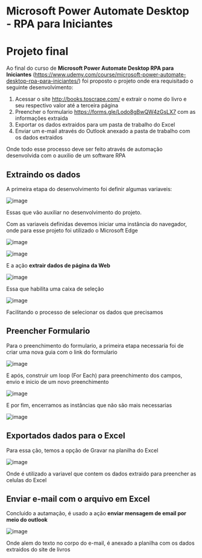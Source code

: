 # Microsoft Power Automate Desktop - RPA para Iniciantes

# Projeto final

Ao final do curso de **Microsoft Power Automate Desktop RPA para Iniciantes** (https://www.udemy.com/course/microsoft-power-automate-desktop-rpa-para-iniciantes/) foi proposto o projeto onde era requisitado o seguinte desenvolvimento:

1) Acessar o site http://books.toscrape.com/ e extrair o nome do livro e seu respectivo valor até a terceira página
2) Preencher o formulario https://forms.gle/Lodo8gBwQW4zGsLX7 com as informações extraida 
3) Exportar os dados extraidos para um pasta de trabalho do Excel 
4) Enviar um e-mail através do Outlook anexado a pasta de trabalho com os dados extraidos 

Onde todo esse processo deve ser feito através de automação desenvolvida com o auxilio de um software RPA

## Extraindo os dados 

A primeira etapa do desenvolvimento foi definir algumas variaveis:

![image](https://user-images.githubusercontent.com/62486279/153303397-4b592967-cde5-4772-8f3a-9c80665f7639.png)

Essas que vão auxiliar no desenvolvimento do projeto.

Com as variaveis  definidas devemos iniciar uma instância do navegador, onde para esse projeto foi utilizado o Microsoft Edge 

![image](https://user-images.githubusercontent.com/62486279/153303506-fc8c4335-3291-49ec-9085-d0f4bd735f6b.png)

![image](https://user-images.githubusercontent.com/62486279/153303681-9da6d6ab-c205-40fe-bd87-3b2648fbce87.png)

E a ação **extrair dados de página da Web**

![image](https://user-images.githubusercontent.com/62486279/153303831-6685f32a-6791-409e-94d7-7c97c65fe903.png)

Essa que habilita uma caixa de seleção

![image](https://user-images.githubusercontent.com/62486279/153305128-1e967c72-b2ee-4527-a9c4-12b36a79b185.png)

Facilitando o processo de selecionar os dados que precisamos  

## Preencher Formulario 

Para o preenchimento do formulario, a primeira etapa necessaria foi de criar uma nova guia com o link do formulario

![image](https://user-images.githubusercontent.com/62486279/153307189-adceeb7f-2bd4-4512-b255-98188211ec1a.png)

E após, construir um loop (For Each) para preenchimento dos campos, envio e inicio de um novo preenchimento 

![image](https://user-images.githubusercontent.com/62486279/153307289-ab0db5f8-e37a-4054-96c2-05120a364065.png)

E por fim, encerramos as instâncias que não são mais necessarias

![image](https://user-images.githubusercontent.com/62486279/153307617-0da1a189-3df9-49db-a81e-e533a7adce3d.png)

## Exportados dados para o Excel 

Para essa ção, temos a opção de Gravar na planilha do Excel

![image](https://user-images.githubusercontent.com/62486279/153307727-85fe209b-cb57-4175-b2a0-6029c458e5e0.png)

Onde é utilizado a variavel que contem os dados extraido para preencher as celulas do Excel

## Enviar e-mail com o arquivo em Excel 

Concluido a autamação, é usado a ação **enviar mensagem de email por meio do outlook**

![image](https://user-images.githubusercontent.com/62486279/153307822-d5641563-de70-4a99-9492-b45be516999f.png)

Onde alem do texto no corpo do e-mail, é anexado a planilha com os dados extraidos do site de livros 
